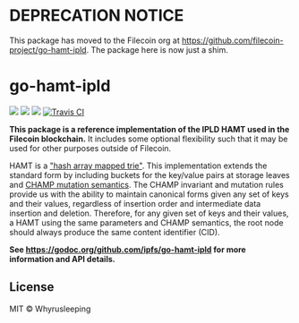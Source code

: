 # DEPRECATION NOTICE

This package has moved to the Filecoin org at https://github.com/filecoin-project/go-hamt-ipld. The package here is now just a shim.

go-hamt-ipld
==================

[![](https://img.shields.io/badge/made%20by-Protocol%20Labs-blue.svg?style=flat-square)](http://ipn.io)
[![](https://img.shields.io/badge/project-IPFS-blue.svg?style=flat-square)](http://libp2p.io/)
[![](https://img.shields.io/badge/freenode-%23ipfs-blue.svg?style=flat-square)](http://webchat.freenode.net/?channels=%23ipfs)
[![Travis CI](https://travis-ci.org/ipfs/go-hamt-ipld.svg?branch=master)](https://travis-ci.org/ipfs/go-hamt-ipld)

**This package is a reference implementation of the IPLD HAMT used in the
Filecoin blockchain.** It includes some optional flexibility such that it may
be used for other purposes outside of Filecoin.

HAMT is a ["hash array mapped trie"](https://en.wikipedia.org/wiki/Hash_array_mapped_trie).
This implementation extends the standard form by including buckets for the
key/value pairs at storage leaves and [CHAMP mutation semantics](https://michael.steindorfer.name/publications/oopsla15.pdf).
The CHAMP invariant and mutation rules provide us with the ability to maintain
canonical forms given any set of keys and their values, regardless of insertion
order and intermediate data insertion and deletion. Therefore, for any given
set of keys and their values, a HAMT using the same parameters and CHAMP
semantics, the root node should always produce the same content identifier
(CID).

**See https://godoc.org/github.com/ipfs/go-hamt-ipld for more information and
API details.**

## License

MIT © Whyrusleeping
